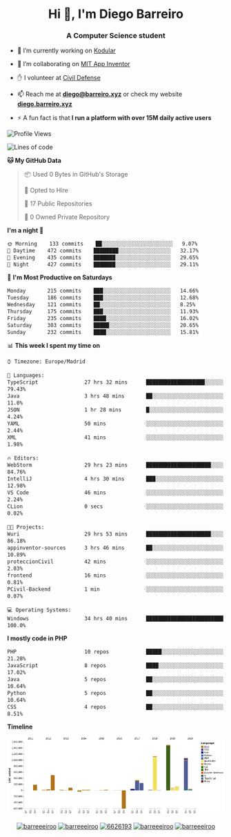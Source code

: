 <h1 align="center">Hi 👋, I'm Diego Barreiro</h1>
<h3 align="center">A Computer Science student</h3>

- 🔭 I’m currently working on [Kodular](https://www.kodular.io)

- 👯 I’m collaborating on [MIT App Inventor](https://github.com/mit-cml/appinventor-sources)

- ✋ I volunteer at [Civil Defense](https://proteccioncivil.sdc.gal)

- 📫 Reach me at **diego@barreiro.xyz** or check my website **[diego.barreiro.xyz](https://diego.barreiro.xyz)**

- ⚡ A fun fact is that **I run a platform with over 15M daily active users**

<!--START_SECTION:waka-->
![Profile Views](http://img.shields.io/badge/Profile%20Views-116-blue)

![Lines of code](https://img.shields.io/badge/From%20Hello%20World%20I've%20written-21.5%20million%20Lines%20of%20code-blue)

**🐱 My GitHub Data** 

> 📦 Used 0 Bytes in GitHub's Storage 
 > 
> 💼 Opted to Hire
 > 
> 📜 17 Public Repositories 
 > 
> 🔑 0 Owned Private Repository 
 > 
**I'm a night 🦉** 

```text
🌞 Morning    133 commits    ██░░░░░░░░░░░░░░░░░░░░░░░   9.07% 
🌆 Daytime    472 commits    ████████░░░░░░░░░░░░░░░░░   32.17% 
🌃 Evening    435 commits    ███████░░░░░░░░░░░░░░░░░░   29.65% 
🌙 Night      427 commits    ███████░░░░░░░░░░░░░░░░░░   29.11%

```
📅 **I'm Most Productive on Saturdays** 

```text
Monday       215 commits    ███░░░░░░░░░░░░░░░░░░░░░░   14.66% 
Tuesday      186 commits    ███░░░░░░░░░░░░░░░░░░░░░░   12.68% 
Wednesday    121 commits    ██░░░░░░░░░░░░░░░░░░░░░░░   8.25% 
Thursday     175 commits    ███░░░░░░░░░░░░░░░░░░░░░░   11.93% 
Friday       235 commits    ████░░░░░░░░░░░░░░░░░░░░░   16.02% 
Saturday     303 commits    █████░░░░░░░░░░░░░░░░░░░░   20.65% 
Sunday       232 commits    ████░░░░░░░░░░░░░░░░░░░░░   15.81%

```


📊 **This week I spent my time on** 

```text
⌚︎ Timezone: Europe/Madrid

💬 Languages: 
TypeScript               27 hrs 32 mins      ███████████████████░░░░░░   79.43% 
Java                     3 hrs 48 mins       ██░░░░░░░░░░░░░░░░░░░░░░░   11.0% 
JSON                     1 hr 28 mins        █░░░░░░░░░░░░░░░░░░░░░░░░   4.24% 
YAML                     50 mins             ░░░░░░░░░░░░░░░░░░░░░░░░░   2.44% 
XML                      41 mins             ░░░░░░░░░░░░░░░░░░░░░░░░░   1.98%

🔥 Editors: 
WebStorm                 29 hrs 23 mins      █████████████████████░░░░   84.76% 
IntelliJ                 4 hrs 30 mins       ███░░░░░░░░░░░░░░░░░░░░░░   12.98% 
VS Code                  46 mins             ░░░░░░░░░░░░░░░░░░░░░░░░░   2.24% 
CLion                    0 secs              ░░░░░░░░░░░░░░░░░░░░░░░░░   0.02%

🐱‍💻 Projects: 
Wuri                     29 hrs 53 mins      █████████████████████░░░░   86.18% 
appinventor-sources      3 hrs 46 mins       ██░░░░░░░░░░░░░░░░░░░░░░░   10.89% 
proteccionCivil          42 mins             ░░░░░░░░░░░░░░░░░░░░░░░░░   2.03% 
frontend                 16 mins             ░░░░░░░░░░░░░░░░░░░░░░░░░   0.81% 
PCivil-Backend           1 min               ░░░░░░░░░░░░░░░░░░░░░░░░░   0.07%

💻 Operating Systems: 
Windows                  34 hrs 40 mins      █████████████████████████   100.0%

```

**I mostly code in PHP** 

```text
PHP                      10 repos            █████░░░░░░░░░░░░░░░░░░░░   21.28% 
JavaScript               8 repos             ████░░░░░░░░░░░░░░░░░░░░░   17.02% 
Java                     5 repos             ██░░░░░░░░░░░░░░░░░░░░░░░   10.64% 
Python                   5 repos             ██░░░░░░░░░░░░░░░░░░░░░░░   10.64% 
CSS                      4 repos             ██░░░░░░░░░░░░░░░░░░░░░░░   8.51%

```


**Timeline**

![Chart not found](https://github.com/barreeeiroo/barreeeiroo/blob/master/charts/bar_graph.png) 


<!--END_SECTION:waka-->

<p align="center">
<a href="https://twitter.com/barreeeiroo" target="blank"><img align="center" src="https://cdn.jsdelivr.net/npm/simple-icons@3.0.1/icons/twitter.svg" alt="barreeeiroo" height="20" width="20" /></a>
<a href="https://linkedin.com/in/barreeeiroo" target="blank"><img align="center" src="https://cdn.jsdelivr.net/npm/simple-icons@3.0.1/icons/linkedin.svg" alt="barreeeiroo" height="20" width="20" /></a>
<a href="https://stackoverflow.com/users/6626193" target="blank"><img align="center" src="https://cdn.jsdelivr.net/npm/simple-icons@3.0.1/icons/stackoverflow.svg" alt="6626193" height="20" width="20" /></a>
<a href="https://fb.com/barreeeiroo" target="blank"><img align="center" src="https://cdn.jsdelivr.net/npm/simple-icons@3.0.1/icons/facebook.svg" alt="barreeeiroo" height="20" width="20" /></a>
<a href="https://instagram.com/barreeeiroo" target="blank"><img align="center" src="https://cdn.jsdelivr.net/npm/simple-icons@3.0.1/icons/instagram.svg" alt="barreeeiroo" height="20" width="20" /></a>
</p>
